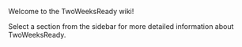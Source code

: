 Welcome to the TwoWeeksReady wiki!

Select a section from the sidebar for more detailed information about TwoWeeksReady.
